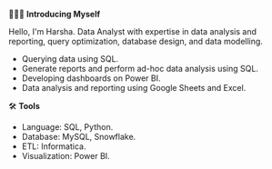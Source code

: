 🙋🏻‍♀️ **Introducing Myself**

Hello, I'm Harsha. Data Analyst with expertise in data analysis and reporting, query optimization, database design, and data modelling.

* Querying data using SQL.
* Generate reports and perform ad-hoc data analysis using SQL.
* Developing dashboards on Power BI.
* Data analysis and reporting using Google Sheets and Excel.

🛠️ **Tools**
* Language: SQL, Python.
* Database: MySQL, Snowflake.
* ETL: Informatica.
* Visualization: Power BI.
